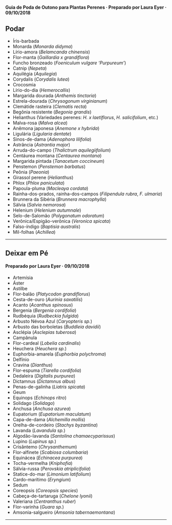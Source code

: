 #### Guia de Poda de Outono para Plantas Perenes · Preparado por Laura Eyer · 09/10/2018

## Podar

- Íris-barbada
- Monarda (*Monarda didyma*)
- Lírio-amora (*Belamcanda chinensis*)
- Flor-manta (*Gaillardia x grandiflora*)
- Funcho bronzeado (*Foeniculum vulgare ‘Purpureum’*)
- Catnip (*Nepeta*)
- Aquilégia (*Aquilegia*)
- Corydalis (*Corydalis lutea*)
- Crocosmia
- Lírio-do-dia (*Hemerocallis*)
- Margarida dourada (*Anthemis tinctoria*)
- Estrela-dourada (*Chrysogonum virginianum*)
- Clemátide rasteira (*Clematis recta*)
- Begônia resistente (*Begonia grandis*)
- Helianthus (Variedades perenes: *H. x laetiflorus*, *H. salicifolium*, etc.)
- Malva-rosa (*Malva alcea*)
- Anêmona japonesa (*Anemone x hybrida*)
- Ligulária (*Ligularia dentate*)
- Sinos-de-dama (*Adenophora lilifolia*)
- Astrância (*Astrantia major*)
- Arruda-do-campo (*Thalictrum aquilegiifolium*)
- Centáurea montana (*Centaurea montana*)
- Margarida pintada (*Tanacetum coccineum*)
- Penstemon (*Penstemon barbatus*)
- Peônia (*Paeonia*)
- Girassol perene (*Helianthus*)
- Phlox (*Phlox paniculata*)
- Papoula-pluma (*Macleaya cordata*)
- Rainha-dos-prados, rainha-dos-campos (*Filipendula rubra*, *F. ulmaria*)
- Brunnera da Sibéria (*Brunnera macrophylla*)
- Sálvia (*Salvia nemorosa*)
- Helenium (*Helenium autumnale*)
- Selo-de-Salomão (*Polygonatum odoratum*)
- Verônica/Espigão-verônica (*Veronica spicata*)
- Falso-índigo (*Baptisia australis*)
- Mil-folhas (*Achillea*)

---

## Deixar em Pé

#### Preparado por Laura Eyer · 09/10/2018

- Artemísia
- Áster
- Astilbe
- Flor-balão (*Platycodon grandiflorus*)
- Cesta-de-ouro (*Aurinia saxatilis*)
- Acanto (*Acanthus spinosus*)
- Bergenia (*Bergenia cordifolia*)
- Rudbéquia (*Rudbeckia fulgida*)
- Arbusto Névoa Azul (*Caryopteris sp.*)
- Arbusto das borboletas (*Buddleia davidii*)
- Asclépia (*Asclepias tuberosa*)
- Campânula
- Flor-cardeal (*Lobelia cardinalis*)
- Heuchera (*Heuchera sp.*)
- Euphorbia-amarela (*Euphorbia polychroma*)
- Delfínio
- Cravina (*Dianthus*)
- Flor-espuma (*Tiarella cordifolia*)
- Dedaleira (*Digitalis purpurea*)
- Dictamnus (*Dictamnus albus*)
- Penas-de-galinha (*Liatris spicata*)
- Geum
- Equinops (*Echinops ritro*)
- Solidago (*Solidago*)
- Anchusa (*Anchusa azurea*)
- Eupatorium (*Eupatorium maculatum*)
- Capa-de-dama (*Alchemilla mollis*)
- Orelha-de-cordeiro (*Stachys byzantina*)
- Lavanda (*Lavandula sp.*)
- Algodão-lavanda (*Santolina chamaecyparissus*)
- Lupino (*Lupinus sp.*)
- Crisântemo (*Chrysanthemum*)
- Flor-alfinete (*Scabiosa columbaria*)
- Equinácea (*Echinacea purpurea*)
- Tocha-vermelha (*Kniphofia*)
- Sálvia-russa (*Perovskia atriplicifolia*)
- Statice-do-mar (*Limonium latifolium*)
- Cardo-marítimo (*Eryngium*)
- Sedum
- Coreopsis (*Coreopsis species*)
- Cabeça-de-tartaruga (*Chelone lyonii*)
- Valeriana (*Centranthus ruber*)
- Flor-varinha (*Guara sp.*)
- Amsonia-salgueiro (*Amsonia tabernaemontana*)
---